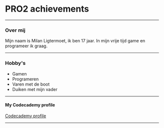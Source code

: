 # PRO2 achievements

___
### Over mij
Mijn naam is Milan Ligtermoet, ik ben 17 jaar. In mijn vrije tijd game en programeer ik graag.
___
### Hobby's
* Gamen
* Programeren
* Varen met de boot
* Duiken met mijn vader
___
#### My Codecademy profile
[Codecademy profile](https://www.codecademy.com/profiles/mligtermoet "Codecademy")
___
